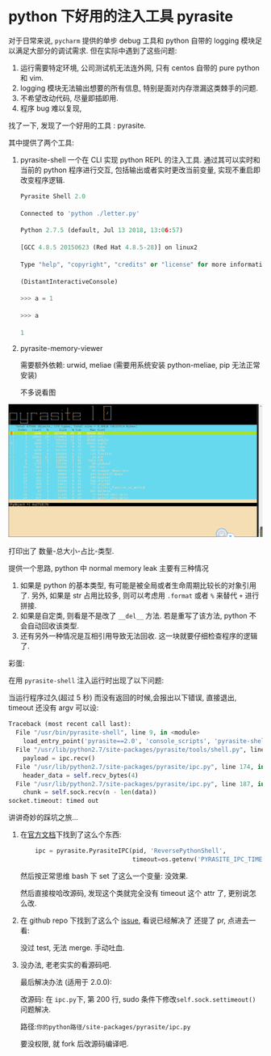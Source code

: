 # python 下好用的注入工具 pyrasite

对于日常来说, `pycharm` 提供的单步 debug 工具和 python 自带的 logging 模块足以满足大部分的调试需求. 但在实际中遇到了这些问题:

1. 运行需要特定环境, 公司测试机无法连外网, 只有 centos 自带的 pure python 和 vim.
2. logging 模块无法输出想要的所有信息, 特别是面对内存泄漏这类棘手的问题.
3. 不希望改动代码, 尽量即插即用.
4. 程序 bug 难以复现,

找了一下, 发现了一个好用的工具 : pyrasite.

其中提供了两个工具:

1. pyrasite-shell 一个在 CLI 实现 python REPL 的注入工具. 通过其可以实时和当前的 python 程序进行交互, 包括输出或者实时更改当前变量, 实现不重启即改变程序逻辑.

   ```python
   Pyrasite Shell 2.0
   
   Connected to 'python ./letter.py'
   
   Python 2.7.5 (default, Jul 13 2018, 13:06:57)
   
   [GCC 4.8.5 20150623 (Red Hat 4.8.5-28)] on linux2
   
   Type "help", "copyright", "credits" or "license" for more information.
   
   (DistantInteractiveConsole)
   
   >>> a = 1
   
   >>> a
   
   1
   ```

2. pyrasite-memory-viewer

   需要额外依赖: urwid, meliae (需要用系统安装 python-meliae, pip 无法正常安装)

   不多说看图

<div align="center"><img src="img/pyrasite_1.png" height="" /></div>

   打印出了 数量-总大小-占比-类型.

   提供一个思路, python 中 normal memory leak 主要有三种情况

   1. 如果是 python 的基本类型, 有可能是被全局或者生命周期比较长的对象引用了. 另外, 如果是 str 占用比较多, 则可以考虑用 `.format` 或者 `%` 来替代 `+` 进行拼接.
   2. 如果是自定类, 则看是不是改了 `__del__` 方法. 若是重写了该方法, python 不会自动回收该类型.
   3. 还有另外一种情况是互相引用导致无法回收. 这一块就要仔细检查程序的逻辑了.

彩蛋:

在用 `pyrasite-shell` 注入运行时出现了以下问题:

当运行程序过久(超过 5 秒) 而没有返回的时候,会报出以下错误, 直接退出, timeout 还没有 argv 可以设:

```python
Traceback (most recent call last):
  File "/usr/bin/pyrasite-shell", line 9, in <module>
    load_entry_point('pyrasite==2.0', 'console_scripts', 'pyrasite-shell')()
  File "/usr/lib/python2.7/site-packages/pyrasite/tools/shell.py", line 61, in shell
    payload = ipc.recv()
  File "/usr/lib/python2.7/site-packages/pyrasite/ipc.py", line 174, in recv
    header_data = self.recv_bytes(4)
  File "/usr/lib/python2.7/site-packages/pyrasite/ipc.py", line 187, in recv_bytes
    chunk = self.sock.recv(n - len(data))
socket.timeout: timed out
```

讲讲奇妙的踩坑之旅...

1. 在[官方文档](https://pyrasite.readthedocs.io/en/latest/Shell.html)下找到了这么个东西:

   ```python
       ipc = pyrasite.PyrasiteIPC(pid, 'ReversePythonShell',
                                  timeout=os.getenv('PYRASITE_IPC_TIMEOUT') or 5)
   ```

   然后按正常思维 bash 下 set 了这么一个变量: 没效果.

   然后直接梭哈改源码, 发现这个类就完全没有 timeout 这个 attr 了, 更别说怎么改.

2. 在 github repo 下找到了这么个 [issue](https://github.com/lmacken/pyrasite/issues/55), 看说已经解决了 还提了 pr, 点进去一看:

   没过 test, 无法 merge. 手动吐血.

3. 没办法, 老老实实的看源码吧.

   最后解决办法 (适用于 2.0.0):

   改源码: 在 `ipc.py`下, 第 200 行, sudo 条件下修改`self.sock.settimeout()` 问题解决.

   路径:`你的python路径/site-packages/pyrasite/ipc.py`

   要没权限, 就 fork 后改源码编译吧.